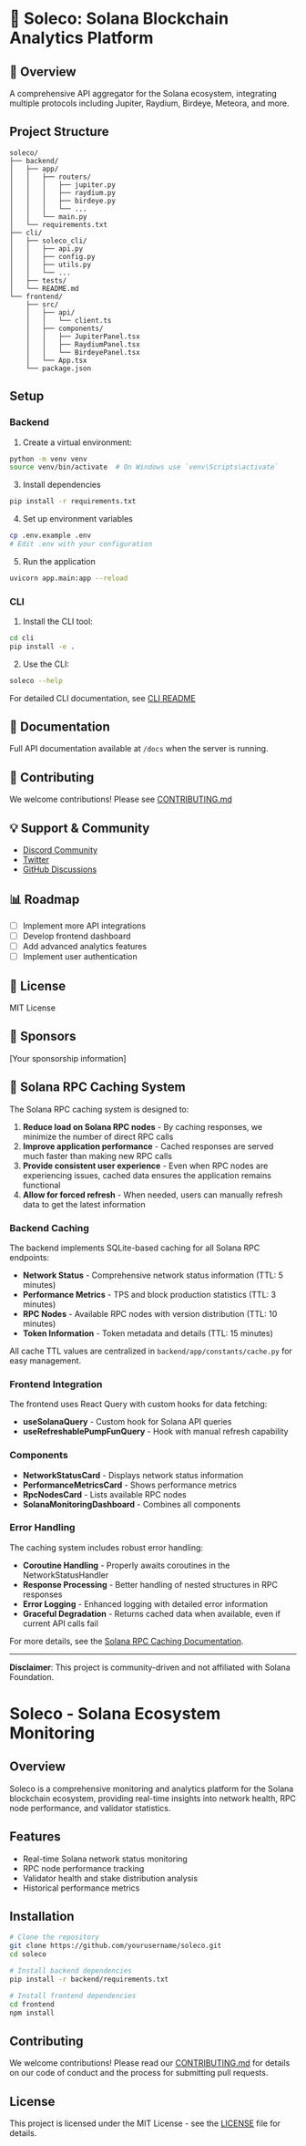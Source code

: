# 🚀 Soleco: Solana Blockchain Analytics Platform

## 📖 Overview

A comprehensive API aggregator for the Solana ecosystem, integrating multiple protocols including Jupiter, Raydium, Birdeye, Meteora, and more.

## Project Structure

```
soleco/
├── backend/
│   ├── app/
│   │   ├── routers/
│   │   │   ├── jupiter.py
│   │   │   ├── raydium.py
│   │   │   ├── birdeye.py
│   │   │   └── ...
│   │   └── main.py
│   └── requirements.txt
├── cli/
│   ├── soleco_cli/
│   │   ├── api.py
│   │   ├── config.py
│   │   ├── utils.py
│   │   └── ...
│   ├── tests/
│   └── README.md
└── frontend/
    ├── src/
    │   ├── api/
    │   │   └── client.ts
    │   ├── components/
    │   │   ├── JupiterPanel.tsx
    │   │   ├── RaydiumPanel.tsx
    │   │   └── BirdeyePanel.tsx
    │   └── App.tsx
    └── package.json
```

## Setup

### Backend

1. Create a virtual environment:
```bash
python -m venv venv
source venv/bin/activate  # On Windows use `venv\Scripts\activate`
```

3. Install dependencies
```bash
pip install -r requirements.txt
```

4. Set up environment variables
```bash
cp .env.example .env
# Edit .env with your configuration
```

5. Run the application
```bash
uvicorn app.main:app --reload
```

### CLI

1. Install the CLI tool:
```bash
cd cli
pip install -e .
```

2. Use the CLI:
```bash
soleco --help
```

For detailed CLI documentation, see [CLI README](cli/README.md)

## 📄 Documentation

Full API documentation available at `/docs` when the server is running.

## 🤝 Contributing

We welcome contributions! Please see [CONTRIBUTING.md](CONTRIBUTING.md)

## 💡 Support & Community

- [Discord Community](https://discord.gg/your-discord)
- [Twitter](https://twitter.com/soleco)
- [GitHub Discussions](https://github.com/yourusername/soleco/discussions)

## 📊 Roadmap

- [ ] Implement more API integrations
- [ ] Develop frontend dashboard
- [ ] Add advanced analytics features
- [ ] Implement user authentication

## 📝 License

MIT License

## 💖 Sponsors

[Your sponsorship information]

## 🔄 Solana RPC Caching System

The Solana RPC caching system is designed to:

1. **Reduce load on Solana RPC nodes** - By caching responses, we minimize the number of direct RPC calls
2. **Improve application performance** - Cached responses are served much faster than making new RPC calls
3. **Provide consistent user experience** - Even when RPC nodes are experiencing issues, cached data ensures the application remains functional
4. **Allow for forced refresh** - When needed, users can manually refresh data to get the latest information

### Backend Caching

The backend implements SQLite-based caching for all Solana RPC endpoints:

- **Network Status** - Comprehensive network status information (TTL: 5 minutes)
- **Performance Metrics** - TPS and block production statistics (TTL: 3 minutes)
- **RPC Nodes** - Available RPC nodes with version distribution (TTL: 10 minutes)
- **Token Information** - Token metadata and details (TTL: 15 minutes)

All cache TTL values are centralized in `backend/app/constants/cache.py` for easy management.

### Frontend Integration

The frontend uses React Query with custom hooks for data fetching:

- **useSolanaQuery** - Custom hook for Solana API queries
- **useRefreshablePumpFunQuery** - Hook with manual refresh capability

### Components

- **NetworkStatusCard** - Displays network status information
- **PerformanceMetricsCard** - Shows performance metrics
- **RpcNodesCard** - Lists available RPC nodes
- **SolanaMonitoringDashboard** - Combines all components

### Error Handling

The caching system includes robust error handling:

- **Coroutine Handling** - Properly awaits coroutines in the NetworkStatusHandler
- **Response Processing** - Better handling of nested structures in RPC responses
- **Error Logging** - Enhanced logging with detailed error information
- **Graceful Degradation** - Returns cached data when available, even if current API calls fail

For more details, see the [Solana RPC Caching Documentation](./docs/solana_rpc_caching.md).

---

**Disclaimer**: This project is community-driven and not affiliated with Solana Foundation.

# Soleco - Solana Ecosystem Monitoring

## Overview
Soleco is a comprehensive monitoring and analytics platform for the Solana blockchain ecosystem, providing real-time insights into network health, RPC node performance, and validator statistics.

## Features
- Real-time Solana network status monitoring
- RPC node performance tracking
- Validator health and stake distribution analysis
- Historical performance metrics

## Installation
```bash
# Clone the repository
git clone https://github.com/yourusername/soleco.git
cd soleco

# Install backend dependencies
pip install -r backend/requirements.txt

# Install frontend dependencies
cd frontend
npm install
```

## Contributing
We welcome contributions! Please read our [CONTRIBUTING.md](CONTRIBUTING.md) for details on our code of conduct and the process for submitting pull requests.

## License
This project is licensed under the MIT License - see the [LICENSE](LICENSE) file for details.
